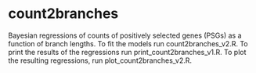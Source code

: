 # count2branches 
Bayesian regressions of counts of positively selected genes (PSGs) as a function of branch lengths. To fit the models run count2branches_v2.R. To print the results of the regressions run print_count2branches_v1.R. To plot the resulting regressions, run plot_count2branches_v2.R.
